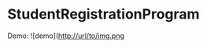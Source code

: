 # StudentRegistrationProgram
Demo:
![demo]([http://url/to/img.png](https://github.com/AllanCrepin/StudentRegistrationProgram/blob/master/StudentRegistrationProgram/uppgiftdemo.gif)
